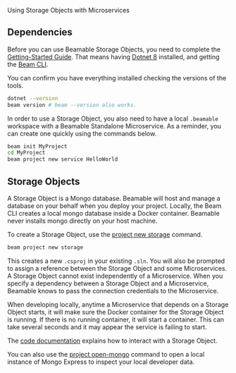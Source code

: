 Using Storage Objects with Microservices

## Dependencies

Before you can use Beamable Storage Objects, you need to complete the [Getting-Started Guide](doc:cli-guide-getting-started). That means having [Dotnet 8](https://dotnet.microsoft.com/en-us/download/dotnet/8.0) installed, and getting the  [Beam CLI](https://www.nuget.org/packages/Beamable.Tools). 

You can confirm you have everything installed checking the versions of the tools.
```sh
dotnet --version
beam version # beam --version also works.
```

In order to use a Storage Object, you also need to have a local `.beamable` workspace with a Beamable Standalone Microservice. As a reminder, you can create one quickly using the commands below.
```sh
beam init MyProject
cd MyProject
beam project new service HelloWorld
```

## Storage Objects

A Storage Object is a Mongo database. Beamable will host and manage a database on your behalf when you deploy your project. Locally, the Beam CLI creates a local mongo database inside a Docker container. Beamable never installs mongo directly on your host machine. 

To create a Storage Object, use the [project new storage](doc:cli-project-new-storage) command. 

```sh
beam project new storage
```

This creates a new `.csproj` in your existing `.sln`. You will also be prompted to assign a reference between the Storage Object and some Microservices. A Storage Object cannot exist independently of a Microservice. When you specify a dependency between a Storage Object and a Microservice, Beamable knows to pass the connection credentials to the Microservice. 

When developing locally, anytime a Microservice that depends on a Storage Object starts, it will make sure the Docker container for the Storage Object is running. If there is no running container, it will start a container. This can take several seconds and it may appear the service is failing to start. 

The [code documentation](doc:microservice-storage-code) explains how to interact with a Storage Object. 

You can also use the [project open-mongo](doc:cli-project-open-mongo) command to open a local instance of Mongo Express to inspect your local developer data. 